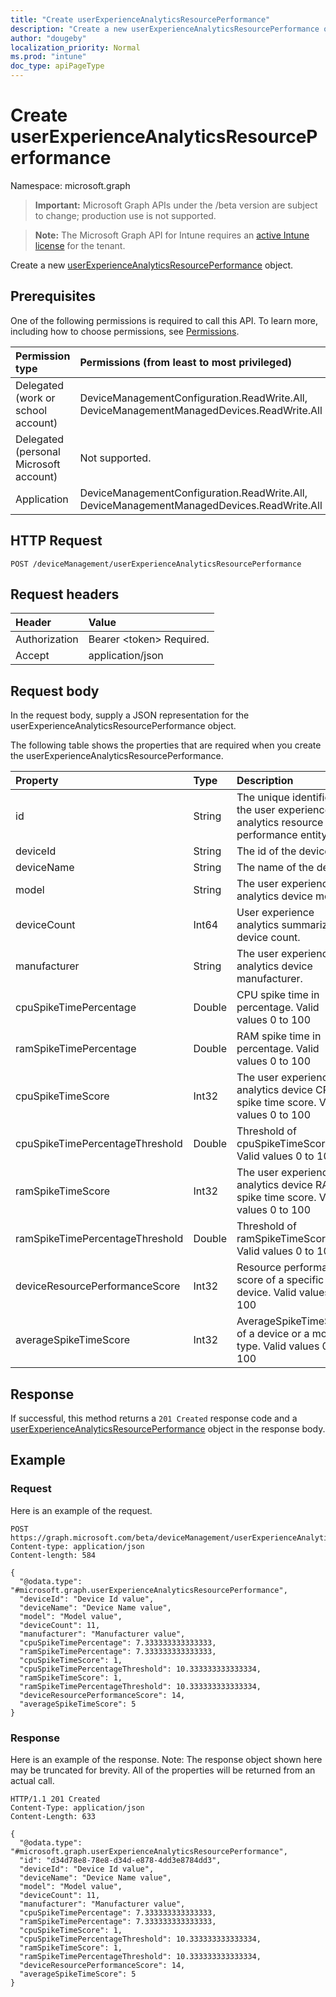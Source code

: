 ```yaml
---
title: "Create userExperienceAnalyticsResourcePerformance"
description: "Create a new userExperienceAnalyticsResourcePerformance object."
author: "dougeby"
localization_priority: Normal
ms.prod: "intune"
doc_type: apiPageType
---
```


# Create userExperienceAnalyticsResourcePerformance

Namespace: microsoft.graph

> **Important:** Microsoft Graph APIs under the /beta version are subject to change; production use is not supported.

> **Note:** The Microsoft Graph API for Intune requires an [active Intune license](https://go.microsoft.com/fwlink/?linkid=839381) for the tenant.

Create a new [userExperienceAnalyticsResourcePerformance](../resources/intune-devices-userexperienceanalyticsresourceperformance.md) object.

## Prerequisites
One of the following permissions is required to call this API. To learn more, including how to choose permissions, see [Permissions](/graph/permissions-reference).

|Permission type|Permissions (from least to most privileged)|
|:---|:---|
|Delegated (work or school account)|DeviceManagementConfiguration.ReadWrite.All, DeviceManagementManagedDevices.ReadWrite.All|
|Delegated (personal Microsoft account)|Not supported.|
|Application|DeviceManagementConfiguration.ReadWrite.All, DeviceManagementManagedDevices.ReadWrite.All|

## HTTP Request
<!-- {
  "blockType": "ignored"
}
-->
``` http
POST /deviceManagement/userExperienceAnalyticsResourcePerformance
```

## Request headers
|Header|Value|
|:---|:---|
|Authorization|Bearer &lt;token&gt; Required.|
|Accept|application/json|

## Request body
In the request body, supply a JSON representation for the userExperienceAnalyticsResourcePerformance object.

The following table shows the properties that are required when you create the userExperienceAnalyticsResourcePerformance.

|Property|Type|Description|
|:---|:---|:---|
|id|String|The unique identifier of the user experience analytics resource performance entity.|
|deviceId|String|The id of the device.|
|deviceName|String|The name of the device.|
|model|String|The user experience analytics device model.|
|deviceCount|Int64|User experience analytics summarized device count.|
|manufacturer|String|The user experience analytics device manufacturer.|
|cpuSpikeTimePercentage|Double|CPU spike time in percentage. Valid values 0 to 100|
|ramSpikeTimePercentage|Double|RAM spike time in percentage. Valid values 0 to 100|
|cpuSpikeTimeScore|Int32|The user experience analytics device CPU spike time score. Valid values 0 to 100|
|cpuSpikeTimePercentageThreshold|Double|Threshold of cpuSpikeTimeScore. Valid values 0 to 100|
|ramSpikeTimeScore|Int32|The user experience analytics device RAM spike time score. Valid values 0 to 100|
|ramSpikeTimePercentageThreshold|Double|Threshold of ramSpikeTimeScore. Valid values 0 to 100|
|deviceResourcePerformanceScore|Int32|Resource performance score of a specific device. Valid values 0 to 100|
|averageSpikeTimeScore|Int32|AverageSpikeTimeScore of a device or a model type. Valid values 0 to 100|



## Response
If successful, this method returns a `201 Created` response code and a [userExperienceAnalyticsResourcePerformance](../resources/intune-devices-userexperienceanalyticsresourceperformance.md) object in the response body.

## Example

### Request
Here is an example of the request.
``` http
POST https://graph.microsoft.com/beta/deviceManagement/userExperienceAnalyticsResourcePerformance
Content-type: application/json
Content-length: 584

{
  "@odata.type": "#microsoft.graph.userExperienceAnalyticsResourcePerformance",
  "deviceId": "Device Id value",
  "deviceName": "Device Name value",
  "model": "Model value",
  "deviceCount": 11,
  "manufacturer": "Manufacturer value",
  "cpuSpikeTimePercentage": 7.333333333333333,
  "ramSpikeTimePercentage": 7.333333333333333,
  "cpuSpikeTimeScore": 1,
  "cpuSpikeTimePercentageThreshold": 10.333333333333334,
  "ramSpikeTimeScore": 1,
  "ramSpikeTimePercentageThreshold": 10.333333333333334,
  "deviceResourcePerformanceScore": 14,
  "averageSpikeTimeScore": 5
}
```

### Response
Here is an example of the response. Note: The response object shown here may be truncated for brevity. All of the properties will be returned from an actual call.
``` http
HTTP/1.1 201 Created
Content-Type: application/json
Content-Length: 633

{
  "@odata.type": "#microsoft.graph.userExperienceAnalyticsResourcePerformance",
  "id": "d34d78e8-78e8-d34d-e878-4dd3e8784dd3",
  "deviceId": "Device Id value",
  "deviceName": "Device Name value",
  "model": "Model value",
  "deviceCount": 11,
  "manufacturer": "Manufacturer value",
  "cpuSpikeTimePercentage": 7.333333333333333,
  "ramSpikeTimePercentage": 7.333333333333333,
  "cpuSpikeTimeScore": 1,
  "cpuSpikeTimePercentageThreshold": 10.333333333333334,
  "ramSpikeTimeScore": 1,
  "ramSpikeTimePercentageThreshold": 10.333333333333334,
  "deviceResourcePerformanceScore": 14,
  "averageSpikeTimeScore": 5
}
```





